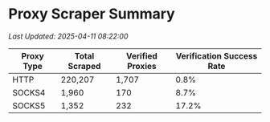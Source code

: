 # Proxy Scraper Summary

_Last Updated: 2025-04-11 08:22:00_

| Proxy Type | Total Scraped | Verified Proxies | Verification Success Rate |
|------------|--------------|------------------|--------------------------|
| HTTP | 220,207 | 1,707 | 0.8% |
| SOCKS4 | 1,960 | 170 | 8.7% |
| SOCKS5 | 1,352 | 232 | 17.2% |
